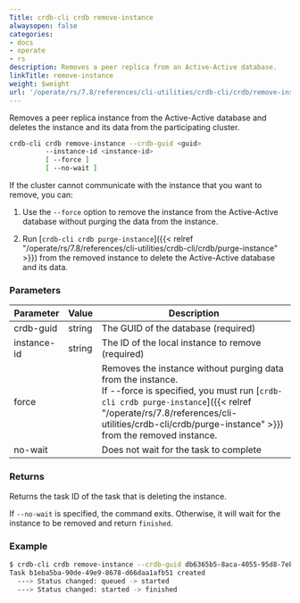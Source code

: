 ```yaml
---
Title: crdb-cli crdb remove-instance
alwaysopen: false
categories:
- docs
- operate
- rs
description: Removes a peer replica from an Active-Active database.
linkTitle: remove-instance
weight: $weight
url: '/operate/rs/7.8/references/cli-utilities/crdb-cli/crdb/remove-instance/'
---
```


Removes a peer replica instance from the Active-Active database and deletes the instance and its data from the participating cluster.

```sh
crdb-cli crdb remove-instance --crdb-guid <guid>
         --instance-id <instance-id>
         [ --force ]
         [ --no-wait ]
```

If the cluster cannot communicate with the instance that you want to remove, you can:

1. Use the `--force` option to remove the instance from the Active-Active database without purging the data from the instance.

1. Run [`crdb-cli crdb purge-instance`]({{< relref "/operate/rs/7.8/references/cli-utilities/crdb-cli/crdb/purge-instance" >}}) from the removed instance to delete the Active-Active database and its data.

### Parameters

| Parameter                    | Value  | Description|
|------------------------------|--------|------------|
| crdb-guid         | string | The GUID of the database (required) |
| instance-id | string | The ID of the local instance to remove (required) |
| force                        |        | Removes the instance without purging data from the instance. <br>If --force is specified, you must run [`crdb-cli crdb purge-instance`]({{< relref "/operate/rs/7.8/references/cli-utilities/crdb-cli/crdb/purge-instance" >}}) from the removed instance. |
| no-wait                      |        | Does not wait for the task to complete |

### Returns

Returns the task ID of the task that is deleting the instance.

If `--no-wait` is specified, the command exits. Otherwise, it will wait for the instance to be removed and return `finished`.

### Example

```sh
$ crdb-cli crdb remove-instance --crdb-guid db6365b5-8aca-4055-95d8-7eb0105c0b35 --instance-id 2 --force
Task b1eba5ba-90de-49e9-8678-d66daa1afb51 created
  ---> Status changed: queued -> started
  ---> Status changed: started -> finished
```
